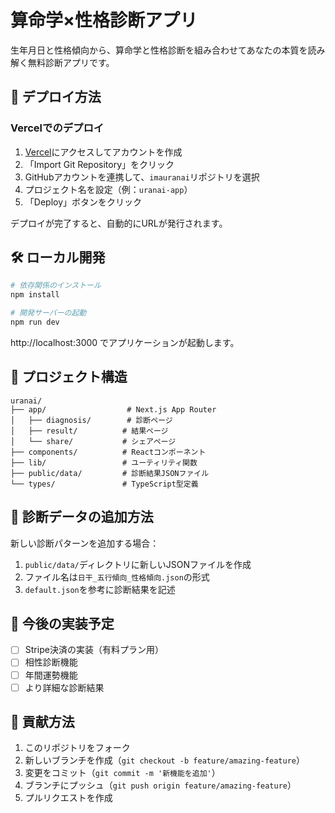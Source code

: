 # 算命学×性格診断アプリ

生年月日と性格傾向から、算命学と性格診断を組み合わせてあなたの本質を読み解く無料診断アプリです。

## 🚀 デプロイ方法

### Vercelでのデプロイ

1. [Vercel](https://vercel.com/)にアクセスしてアカウントを作成
2. 「Import Git Repository」をクリック
3. GitHubアカウントを連携して、`imauranai`リポジトリを選択
4. プロジェクト名を設定（例：`uranai-app`）
5. 「Deploy」ボタンをクリック

デプロイが完了すると、自動的にURLが発行されます。

## 🛠️ ローカル開発

```bash
# 依存関係のインストール
npm install

# 開発サーバーの起動
npm run dev
```

http://localhost:3000 でアプリケーションが起動します。

## 📁 プロジェクト構造

```
uranai/
├── app/                  # Next.js App Router
│   ├── diagnosis/        # 診断ページ
│   ├── result/          # 結果ページ
│   └── share/           # シェアページ
├── components/          # Reactコンポーネント
├── lib/                 # ユーティリティ関数
├── public/data/         # 診断結果JSONファイル
└── types/               # TypeScript型定義
```

## 🔧 診断データの追加方法

新しい診断パターンを追加する場合：

1. `public/data/`ディレクトリに新しいJSONファイルを作成
2. ファイル名は`日干_五行傾向_性格傾向.json`の形式
3. `default.json`を参考に診断結果を記述

## 📝 今後の実装予定

- [ ] Stripe決済の実装（有料プラン用）
- [ ] 相性診断機能
- [ ] 年間運勢機能
- [ ] より詳細な診断結果

## 🤝 貢献方法

1. このリポジトリをフォーク
2. 新しいブランチを作成（`git checkout -b feature/amazing-feature`）
3. 変更をコミット（`git commit -m '新機能を追加'`）
4. ブランチにプッシュ（`git push origin feature/amazing-feature`）
5. プルリクエストを作成